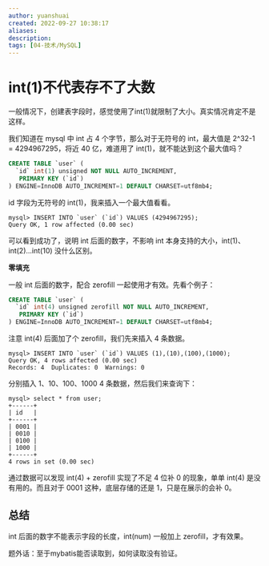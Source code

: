```yaml
---
author: yuanshuai
created: 2022-09-27 10:38:17
aliases: 
description:
tags: [04-技术/MySQL]
---
```



# int(1)不代表存不了大数


一般情况下，创建表字段时，感觉使用了int(1)就限制了大小。真实情况肯定不是这样。

我们知道在 mysql 中 int 占 4 个字节，那么对于无符号的 int，最大值是 2^32-1 = 4294967295，将近 40 亿，难道用了 int(1)，就不能达到这个最大值吗？

```sql
CREATE TABLE `user` (
  `id` int(1) unsigned NOT NULL AUTO_INCREMENT,
   PRIMARY KEY (`id`)
) ENGINE=InnoDB AUTO_INCREMENT=1 DEFAULT CHARSET=utf8mb4;
```


id 字段为无符号的 int(1)，我来插入一个最大值看看。

```
mysql> INSERT INTO `user` (`id`) VALUES (4294967295);
Query OK, 1 row affected (0.00 sec)
```


可以看到成功了，说明 int 后面的数字，不影响 int 本身支持的大小，int(1)、int(2)...int(10) 没什么区别。

**零填充**

一般 int 后面的数字，配合 zerofill 一起使用才有效。先看个例子：

```sql
CREATE TABLE `user` (
  `id` int(4) unsigned zerofill NOT NULL AUTO_INCREMENT,
   PRIMARY KEY (`id`)
) ENGINE=InnoDB AUTO_INCREMENT=1 DEFAULT CHARSET=utf8mb4;
```

注意 int(4) 后面加了个 zerofill，我们先来插入 4 条数据。

```
mysql> INSERT INTO `user` (`id`) VALUES (1),(10),(100),(1000);
Query OK, 4 rows affected (0.00 sec)
Records: 4  Duplicates: 0  Warnings: 0
```

分别插入 1、10、100、1000 4 条数据，然后我们来查询下：

```
mysql> select * from user;
+------+
| id   |
+------+
| 0001 |
| 0010 |
| 0100 |
| 1000 |
+------+
4 rows in set (0.00 sec)
```


通过数据可以发现 int(4) + zerofill 实现了不足 4 位补 0 的现象，单单 int(4) 是没有用的。而且对于 0001 这种，底层存储的还是 1，只是在展示的会补 0。


## 总结

int 后面的数字不能表示字段的长度，int(num) 一般加上 zerofill，才有效果。




题外话：至于mybatis能否读取到，如何读取没有验证。
